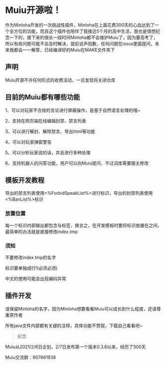 # Muiu开源啦！

作为Minloha开发的一次挑战性插件，Minloha在上面花费300天的心血达到了一个全方位的功能，而且这个插件也陪伴了我接近5个月的高中生活，我也是很想纪念一下的，接下来的很长一段时间Minloha都不会维护Muiu了，因为要高考了，所以有些问题可能不会及时解决，提前说声抱歉，任何问题在issus里面提问，未来我都会一一解答，已经编译好的Muiu在MAKE文件夹下

## 声明

Muiu开源不许任何形式的收费活动，一旦发现将关闭仓库

## 目前的Muiu都有哪些功能

1、可以对玩家不合规的言论进行屏蔽操作，是基于自然语言处理的哦~

2、支持在网页端在线编辑封禁、禁言列表

3、可以进行解封、解除禁言、导出html等功能

4、可以对玩家弹窗警告

5、可以分析玩家说的话，并且进行多种处理

6、支持机器人的问答功能，用户可以向Muiu提问，不过词库需要服主修改

## 模板开发教程

导出的禁言列表使用<%ForbidSpeakList%>进行标识，导出的封禁列表使用<%BanList%>标识

### 放置位置

每一个标识内部输出都包含<tr>与<td>标签，换言之，在开发模板时要将标识放置在<thead></thead>之间，最简单的办法就是直接修改index.tmp

### 须知

不要修改index.tmp的名字

标识要单独成行!(必须必须)

中文的使用可能会出现编码异常

## 插件开发

请保留Minloha的名字，因为Minloha想要看看Muiu可以成长到什么程度，还请尊重原作者

所有java文件内部都有关键的注释，具体功能不赘叙，下载自己看看吧~

> 纪念

Muiu从2021/2/6日企划，2/7日发布第一个版本0.3.6以来，经历了300天

Muiu交流群：907661938
